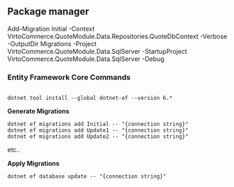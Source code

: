 
## Package manager 
Add-Migration Initial -Context VirtoCommerce.QuoteModule.Data.Repositories.QuoteDbContext  -Verbose -OutputDir Migrations -Project VirtoCommerce.QuoteModule.Data.SqlServer -StartupProject VirtoCommerce.QuoteModule.Data.SqlServer  -Debug



### Entity Framework Core Commands
```

dotnet tool install --global dotnet-ef --version 6.*
```

**Generate Migrations**

```
dotnet ef migrations add Initial -- "{connection string}"
dotnet ef migrations add Update1 -- "{connection string}"
dotnet ef migrations add Update2 -- "{connection string}"
```

etc..

**Apply Migrations**

`dotnet ef database update -- "{connection string}"`
